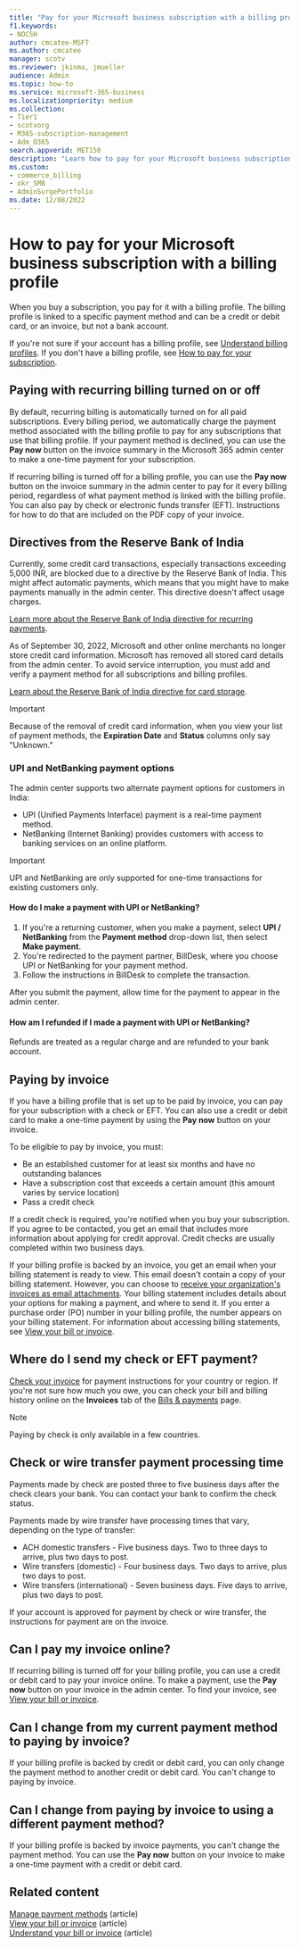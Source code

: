 ```yaml
---
title: "Pay for your Microsoft business subscription with a billing profile"
f1.keywords:
- NOCSH
author: cmcatee-MSFT
ms.author: cmcatee
manager: scotv
ms.reviewer: jkinma, jmueller
audience: Admin
ms.topic: how-to
ms.service: microsoft-365-business
ms.localizationpriority: medium
ms.collection:
- Tier1
- scotvorg
- M365-subscription-management
- Adm_O365
search.appverid: MET150
description: "Learn how to pay for your Microsoft business subscription with a billing profile."
ms.custom: 
- commerce_billing
- okr_SMB
- AdminSurgePortfolio
ms.date: 12/08/2022
---
```


# How to pay for your Microsoft business subscription with a billing profile

When you buy a subscription, you pay for it with a billing profile. The billing profile is linked to a specific payment method and can be a credit or debit card, or an invoice, but not a bank account.

If you're not sure if your account has a billing profile, see [Understand billing profiles](manage-billing-profiles.md). If you don't have a billing profile, see [How to pay for your subscription](pay-for-your-subscription.md).

## Paying with recurring billing turned on or off

By default, recurring billing is automatically turned on for all paid subscriptions. Every billing period, we automatically charge the payment method associated with the billing profile to pay for any subscriptions that use that billing profile. If your payment method is declined, you can use the **Pay now** button on the invoice summary in the Microsoft 365 admin center to make a one-time payment for your subscription.

If recurring billing is turned off for a billing profile, you can use the **Pay now** button on the invoice summary in the admin center to pay for it every billing period, regardless of what payment method is linked with the billing profile. You can also pay by check or electronic funds transfer (EFT). Instructions for how to do that are included on the PDF copy of your invoice.

## Directives from the Reserve Bank of India

Currently, some credit card transactions, especially transactions exceeding 5,000 INR, are blocked due to a directive by the Reserve Bank of India. This might affect automatic payments, which means that you might have to make payments manually in the admin center. This directive doesn't affect usage charges.

[Learn more about the Reserve Bank of India directive for recurring payments](https://www.rbi.org.in/Scripts/NotificationUser.aspx?Id=11668&Mode=0).

As of September 30, 2022, Microsoft and other online merchants no longer store credit card information. Microsoft has removed all stored card details from the admin center. To avoid service interruption, you must add and verify a payment method for all subscriptions and billing profiles.

[Learn about the Reserve Bank of India directive for card storage](https://www.rbi.org.in/Scripts/NotificationUser.aspx?Id=12211).

> [!IMPORTANT]
> Because of the removal of credit card information, when you view your list of payment methods, the **Expiration Date** and **Status** columns only say "Unknown."

### UPI and NetBanking payment options

The admin center supports two alternate payment options for customers in India:

- UPI (Unified Payments Interface) payment is a real-time payment method.
- NetBanking (Internet Banking) provides customers with access to banking services on an online platform.

> [!IMPORTANT]
> UPI and NetBanking are only supported for one-time transactions for existing customers only.

#### How do I make a payment with UPI or NetBanking?

1. If you're a returning customer, when you make a payment, select **UPI / NetBanking** from the **Payment method** drop-down list, then select **Make payment**.
2. You're redirected to the payment partner, BillDesk, where you choose UPI or NetBanking for your payment method.
3. Follow the instructions in BillDesk to complete the transaction.

After you submit the payment, allow time for the payment to appear in the admin center.

#### How am I refunded if I made a payment with UPI or NetBanking?

Refunds are treated as a regular charge and are refunded to your bank account.

## Paying by invoice

If you have a billing profile that is set up to be paid by invoice, you can pay for your subscription with a check or EFT. You can also use a credit or debit card to make a one-time payment by using the **Pay now** button on your invoice.

To be eligible to pay by invoice, you must:

- Be an established customer for at least six months and have no outstanding balances
- Have a subscription cost that exceeds a certain amount (this amount varies by service location)
- Pass a credit check

If a credit check is required, you're notified when you buy your subscription. If you agree to be contacted, you get an email that includes more information about applying for credit approval. Credit checks are usually completed within two business days.

If your billing profile is backed by an invoice, you get an email when your billing statement is ready to view. This email doesn't contain a copy of your billing statement. However, you can choose to [receive your organization's invoices as email attachments](manage-billing-notifications.md#receive-your-organizations-invoices-as-email-attachments). Your billing statement includes details about your options for making a payment, and where to send it. If you enter a purchase order (PO) number in your billing profile, the number appears on your billing statement. For information about accessing billing statements, see [View your bill or invoice](view-your-bill-or-invoice.md).

## Where do I send my check or EFT payment?

[Check your invoice](view-your-bill-or-invoice.md) for payment instructions for your country or region. If you're not sure how much you owe, you can check your bill and billing history online on the **Invoices** tab of the <a href="https://go.microsoft.com/fwlink/p/?linkid=2102895" target="_blank">Bills & payments</a> page.

> [!NOTE]
> Paying by check is only available in a few countries.

## Check or wire transfer payment processing time

Payments made by check are posted three to five business days after the check clears your bank. You can contact your bank to confirm the check status.

Payments made by wire transfer have processing times that vary, depending on the type of transfer:

- ACH domestic transfers - Five business days. Two to three days to arrive, plus two days to post.
- Wire transfers (domestic) - Four business days. Two days to arrive, plus two days to post.
- Wire transfers (international) - Seven business days. Five days to arrive, plus two days to post.

If your account is approved for payment by check or wire transfer, the instructions for payment are on the invoice.

## Can I pay my invoice online?

If recurring billing is turned off for your billing profile, you can use a credit or debit card to pay your invoice online. To make a payment, use the **Pay now** button on your invoice in the admin center. To find your invoice, see [View your bill or invoice](view-your-bill-or-invoice.md).

## Can I change from my current payment method to paying by invoice?

If your billing profile is backed by credit or debit card, you can only change the payment method to another credit or debit card. You can't change to paying by invoice.

## Can I change from paying by invoice to using a different payment method?

If your billing profile is backed by invoice payments, you can't change the payment method. You can use the **Pay now** button on your invoice to make a one-time payment with a credit or debit card.

## Related content

[Manage payment methods](manage-payment-methods.md) (article)\
[View your bill or invoice](view-your-bill-or-invoice.md) (article)\
[Understand your bill or invoice](understand-your-invoice.md) (article)
